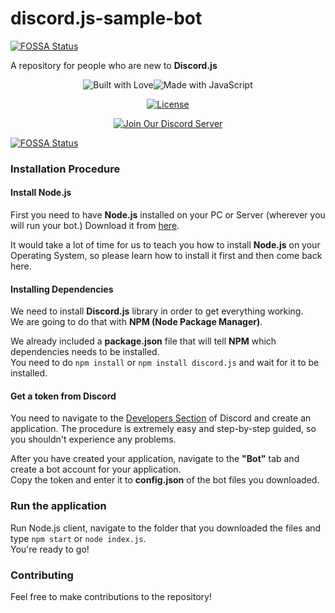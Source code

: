 # discord.js-sample-bot
[![FOSSA Status](https://app.fossa.io/api/projects/git%2Bgithub.com%2FNeotiDev%2Fdiscord.js-sample-bot.svg?type=shield)](https://app.fossa.io/projects/git%2Bgithub.com%2FNeotiDev%2Fdiscord.js-sample-bot?ref=badge_shield)

A repository for people who are new to **Discord.js**


<div align="center">

  <p>
<img src="https://forthebadge.com/images/badges/built-with-love.svg" alt="Built with Love"><!--
--><img src="https://forthebadge.com/images/badges/made-with-javascript.svg" alt="Made with JavaScript">
  </p>

<p>
  <a href="https://github.com/NeotiDev/discord.js-sample-bot/blob/master/LICENSE"><img src="https://img.shields.io/github/license/NeotiDev/discord.js-sample-bot.svg?style=for-the-badge" alt="License"></a>
  </p>
  
  <p>
    <p>
    <a href="https://discord.gg/NqMA6xC"><img src="https://discordapp.com/api/guilds/478157155279699971/widget.png?style=banner2" alt="Join Our Discord Server"/></a>
  </p>
  </div>



[![FOSSA Status](https://app.fossa.io/api/projects/git%2Bgithub.com%2FNeotiDev%2Fdiscord.js-sample-bot.svg?type=large)](https://app.fossa.io/projects/git%2Bgithub.com%2FNeotiDev%2Fdiscord.js-sample-bot?ref=badge_large)

### Installation Procedure
#### Install Node.js
First you need to have **Node.js** installed on your PC or Server (wherever you will run your bot.) Download it from [here](https://nodejs.org/en/).  

It would take a lot of time for us to teach you how to install **Node.js** on your Operating System, so please learn how to install it first and then come back here.

#### Installing Dependencies
We need to install **Discord.js** library in order to get everything working.  
We are going to do that with **NPM (Node Package Manager)**.  

We already included a **package.json** file that will tell **NPM** which dependencies needs to be installed.  
You need to do ```npm install``` or ```npm install discord.js``` and wait for it to be installed.

#### Get a token from Discord
You need to navigate to the [Developers Section](https://discordapp.com/developers) of Discord and create an application. The procedure is extremely easy and step-by-step guided, so you shouldn't experience any problems.  

After you have created your application, navigate to the **"Bot"** tab and create a bot account for your application.  
Copy the token and enter it to **config.json** of the bot files you downloaded.

### Run the application
Run Node.js client, navigate to the folder that you downloaded the files and type `npm start` or `node index.js`.  
You're ready to go!  

### Contributing  
Feel free to make contributions to the repository!